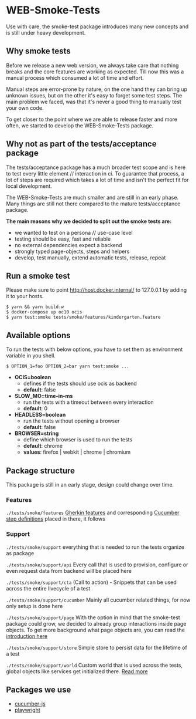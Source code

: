 # WEB-Smoke-Tests

Use with care, the smoke-test package introduces many new concepts and is still under heavy development.

## Why smoke tests

Before we release a new web version, we always take care that nothing breaks and the core features are working as
expected. Till now this was a manual process which consumed a lot of time and effort.

Manual steps are error-prone by nature, on the one hand they can bring up unknown issues, but on the other it's easy to
forget some test steps. The main problem we faced, was that it's never a good thing to manually test your own code.

To get closer to the point where we are able to release faster and more often, we started to develop the WEB-Smoke-Tests
package.

## Why not as part of the tests/acceptance package

The tests/acceptance package has a much broader test scope and is here to test every little element // interaction in
ci. To guarantee that process, a lot of steps are required which takes a lot of time and isn't the perfect fit for local
development.

The WEB-Smoke-Tests are much smaller and are still in an early phase. Many things are still not there compared to the
mature tests/acceptance package.

**The main reasons why we decided to split out the smoke tests are:**

* we wanted to test on a persona // use-case level
* testing should be easy, fast and reliable
* no external dependencies expect a backend
* strongly typed page-objects, steps and helpers
* develop, test manually, extend automatic tests, release, repeat

## Run a smoke test

Please make sure to point http://host.docker.internal/ to 127.0.0.1 by adding it to your hosts.

```shell
$ yarn && yarn build:w
$ docker-compose up oc10 ocis
$ yarn test:smoke tests/smoke/features/kindergarten.feature
```

## Available options

To run the tests with below options, you have to set them as environment variable in you shell.

```shell
$ OPTION_1=foo OPTION_2=bar yarn test:smoke ...
```

* **OCIS=boolean**
    * defines if the tests should use ocis as backend
    * **default**: false
* **SLOW_MO=time-in-ms**
    * run the tests with a timeout between every interaction
    * **default**: 0
* **HEADLESS=boolean**
    * run the tests without opening a browser
    * **default**: false
* **BROWSER=string**
    * define which browser is used to run the tests
    * **default**: chrome
    * **values**: firefox | webkit | chrome | chromium

## Package structure

This package is still in an early stage, design could change over time.

### Features
`./tests/smoke/features`
[Gherkin features](https://cucumber.io/docs/gherkin/reference/) and corresponding [Cucumber step definitions](https://cucumber.io/docs/cucumber/step-definitions/) placed in there, it follows

### Support
`./tests/smoke/support`
everything that is needed to run the tests organize as package 

`./tests/smoke/support/api`
Every call that is used to provision, configure or even request data from backend will be placed here

`./tests/smoke/support/cta`
(Call to action) - Snippets that can be used across the entire livecycle of a test

`./tests/smoke/support/cucumber`
Mainly all cucumber related things, for now only setup is done here

`./tests/smoke/support/page`
With the option in mind that the smoke-test package could grow, we decided to already group interactions inside page
objects. To get more background what page objects are, you can read
the [introduction here](https://playwright.dev/docs/pom/)

`./tests/smoke/support/store`
Simple store to persist data for the lifetime of a test

`./tests/smoke/support/world`
Custom world that is used across the tests, global objects like services get initialized there. [Read more](https://github.com/cucumber/cucumber-js/blob/main/docs/support_files/world.md)

## Packages we use

* [cucumber-js](https://github.com/cucumber/cucumber-js)
* [playwright](https://github.com/microsoft/playwright)
